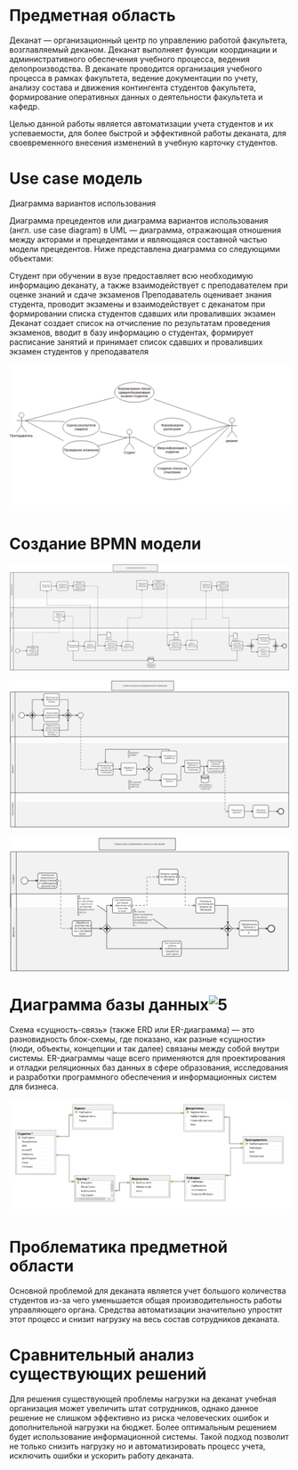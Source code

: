 #  Предметная область 
 Деканат — организационный центр по управлению работой факультета, возглавляемый деканом. Деканат выполняет функции координации и административного обеспечения учебного процесса, ведения делопроизводства. В деканате проводится организация учебного процесса в рамках факультета, ведение документации по учету, анализу состава и движения контингента студентов факультета, формирование оперативных данных о деятельности факультета и кафедр.

Целью данной работы является автоматизации учета студентов и их успеваемости, для более быстрой и эффективной работы деканата, для своевременного внесения изменений в учебную карточку студентов.


#  Use case модель
Диаграмма вариантов использования

Диаграмма прецедентов или диаграмма вариантов использования (англ. use case diagram) в UML — диаграмма, отражающая отношения между акторами и прецедентами и являющаяся составной частью модели прецедентов. Ниже представлена диаграмма со следующими объектами:

Студент при обучении в вузе предоставляет всю необходимую информацию деканату, а также взаимодействует с преподавателем при оценке знаний и сдаче экзаменов
Преподаватель оценивает знания студента, проводит экзамены и взаимодействует с деканатом при формировании списка студентов сдавших или проваливших экзамен
Деканат создает список на отчисление по результатам проведения экзаменов, вводит в базу информацию о студентах, формирует расписание занятий и принимает список сдавших и проваливших экзамен студентов у преподавателя

![5](/5.png)

# Создание BPMN модели

![1](/1.png)

![2](/2.png)

![3](/3.png)

# Диаграмма базы данных![5](https://user-images.githubusercontent.com/105608830/201226700-bafe06a9-97cb-417b-9a6d-de41b3b129cb.PNG)

 Схема «сущность-связь» (также ERD или ER-диаграмма) — это разновидность блок-схемы, где показано, как разные «сущности» (люди, объекты, концепции и так далее) связаны между собой внутри системы. ER-диаграммы чаще всего применяются для проектирования и отладки реляционных баз данных в сфере образования, исследования и разработки программного обеспечения и информационных систем для бизнеса.
 
![ER-diagramDB](/ER-diagramDB.png)

#  Проблематика предметной области 
Основной проблемой для деканата является учет большого количества студентов из-за чего уменьшается общая производительность работы управляющего органа. Средства автоматизации значительно упростят этот процесс и снизит нагрузку на весь состав сотрудников деканата.
# Сравнительный анализ существующих решений
Для решения существующей проблемы нагрузки на деканат учебная организация может увеличить штат сотрудников, однако данное решение не слишком эффективно из риска человеческих ошибок и дополнительной нагрузки на бюджет. Более оптимальным решением будет использование информационной системы. Такой подход позволит не только снизить нагрузку но и автоматизировать процесс учета, исключить ошибки и ускорить работу деканата.
